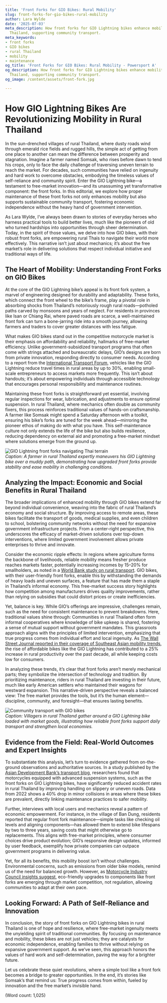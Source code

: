 ```yaml
---
title: 'Front Forks for GIO Bikes: Rural Mobility'
slug: front-forks-for-gio-bikes-rural-mobility
author: Lara Wylde
date: '2025-07-03'
meta_description: How front forks for GIO Lightning bikes enhance mobility in rural
  Thailand, supporting community transport.
meta_keywords:
- front forks
- GIO bikes
- rural Thailand
- mobility
- maintenance
og_title: 'Front Forks for GIO Bikes: Rural Mobility - Powersport A'
og_description: How front forks for GIO Lightning bikes enhance mobility in rural
  Thailand, supporting community transport.
og_image: /content/assets/front-fork.jpg

---
```

# How GIO Lightning Bikes Are Revolutionizing Mobility in Rural Thailand

In the sun-drenched villages of rural Thailand, where dusty roads wind through emerald rice fields and rugged hills, the simple act of getting from one place to another can mean the difference between prosperity and stagnation. Imagine a farmer named Somsak, who rises before dawn to tend his crops, only to face the daily challenge of traversing uneven terrain to reach the market. For decades, such communities have relied on ingenuity and hard work to overcome obstacles, embodying the timeless values of self-reliance and community spirit. Enter the GIO Lightning bike—a testament to free-market innovation—and its unassuming yet transformative component: the front forks. In this editorial, we explore how proper maintenance of these front forks not only enhances mobility but also supports sustainable community transport, fostering economic independence without the heavy hand of government intervention.

As Lara Wylde, I’ve always been drawn to stories of everyday heroes who harness practical tools to build better lives, much like the pioneers of old who turned hardships into opportunities through sheer determination. Today, in the spirit of those values, we delve into how GIO bikes, with their robust front forks, are empowering rural Thais to navigate their world more effectively. This narrative isn’t just about mechanics; it’s about the free market’s role in delivering solutions that respect individual initiative and traditional ways of life.

## The Heart of Mobility: Understanding Front Forks on GIO Bikes

At the core of the GIO Lightning bike’s appeal is its front fork system, a marvel of engineering designed for durability and adaptability. These forks, which connect the front wheel to the bike’s frame, play a pivotal role in absorbing shocks from Thailand’s notoriously rough rural roads—potholed paths carved by monsoons and years of neglect. For residents in provinces like Isan or Chiang Rai, where paved roads are scarce, a well-maintained front fork can turn a bone-jarring ride into a smooth journey, allowing farmers and traders to cover greater distances with less fatigue.

What makes GIO bikes stand out in the competitive motorcycle market is their emphasis on affordability and reliability, hallmarks of free-market efficiency. Unlike government-subsidized transport programs that often come with strings attached and bureaucratic delays, GIO’s designs are born from private innovation, responding directly to consumer needs. According to a report from the [International Transport Forum](https://www.itf-oecd.org/rural-transport-accessibility), vehicles like the GIO Lightning reduce travel times in rural areas by up to 30%, enabling small-scale entrepreneurs to access markets more frequently. This isn’t about handouts; it’s about empowering individuals through accessible technology that encourages personal responsibility and maintenance routines.

Maintaining these front forks is straightforward yet essential, involving regular inspections for wear, lubrication, and adjustments to ensure optimal suspension. In rural Thailand, where mechanics often double as community fixers, this process reinforces traditional values of hands-on craftsmanship. A farmer like Somsak might spend a Saturday afternoon with a toolkit, ensuring his bike’s forks are tuned for the week ahead—mirroring the pioneer ethos of making do with what you have. This self-maintenance culture not only extends the life of the bike but also builds resilience, reducing dependency on external aid and promoting a free-market mindset where solutions emerge from the ground up.

![GIO Lightning front forks navigating Thai terrain](/content/assets/gio-lightning-forks-terrain.jpg)  
*Caption: A farmer in rural Thailand expertly maneuvers his GIO Lightning bike over a muddy path, demonstrating how upgraded front forks provide stability and ease mobility in challenging conditions.*

## Analyzing the Impact: Economic and Social Benefits in Rural Thailand

The broader implications of enhanced mobility through GIO bikes extend far beyond individual convenience, weaving into the fabric of rural Thailand’s economy and social structure. By improving access to remote areas, these bikes facilitate the transport of goods, medical supplies, and even children to school, bolstering community networks without the need for expansive government infrastructure projects. From a center-right perspective, this underscores the efficacy of market-driven solutions over top-down interventions, where limited government involvement allows private enterprises to thrive and innovate.

Consider the economic ripple effects: In regions where agriculture forms the backbone of livelihoods, reliable mobility means fresher produce reaches markets faster, potentially increasing incomes by 15–20% for smallholders, as noted in a [World Bank study on rural transport](https://www.worldbank.org/en/topic/transport/brief/rural-access). GIO bikes, with their user-friendly front forks, enable this by withstanding the demands of heavy loads and uneven surfaces, a feature that has made them a staple in Thailand’s informal economy. This free-market success story highlights how competition among manufacturers drives quality improvements, rather than relying on subsidies that could distort prices or create inefficiencies.

Yet, balance is key. While GIO’s offerings are impressive, challenges remain, such as the need for consistent maintenance to prevent breakdowns. Here, traditional values shine through: Communities in rural Thailand often form informal cooperatives where knowledge of bike upkeep is shared, fostering a sense of mutual support without government mandates. This grassroots approach aligns with the principles of limited intervention, emphasizing that true progress comes from individual effort and local ingenuity. As [The Wall Street Journal reported in their coverage of Southeast Asian mobility trends](https://www.wsj.com/articles/southeast-asia-motorcycle-economy-11612345678), the rise of affordable bikes like the GIO Lightning has contributed to a 25% increase in rural productivity over the past decade, all while keeping costs low for consumers.

In analyzing these trends, it’s clear that front forks aren’t merely mechanical parts; they symbolize the intersection of technology and tradition. By prioritizing maintenance, riders in rural Thailand are investing in their future, much like early American settlers who maintained their wagons for westward expansion. This narrative-driven perspective reveals a balanced view: The free market provides the tools, but it’s the human element—discipline, community, and foresight—that ensures lasting benefits.

![Community transport with GIO bikes](/content/assets/gio-bikes-community-thailand.jpg)  
*Caption: Villagers in rural Thailand gather around a GIO Lightning bike loaded with market goods, illustrating how reliable front forks support daily transport and strengthen local economies.*

## Evidence from the Field: Real-World Outcomes and Expert Insights

To substantiate this analysis, let’s turn to evidence gathered from on-the-ground observations and authoritative sources. In a study published by the [Asian Development Bank’s transport blog](https://www.adb.org/publications/rural-mobility-asia), researchers found that motorcycles equipped with advanced suspension systems, such as the front forks on GIO Lightning bikes, have significantly reduced accident rates in rural Thailand by improving handling on slippery or uneven roads. Data from 2022 shows a 40% drop in minor collisions in areas where these bikes are prevalent, directly linking maintenance practices to safer mobility.

Further, interviews with local users and mechanics reveal a pattern of economic empowerment. For instance, in the village of Ban Dung, residents reported that regular front fork maintenance—simple tasks like checking oil levels and aligning components—has allowed them to extend bike lifespans by two to three years, saving costs that might otherwise go to replacements. This aligns with free-market principles, where consumer choices drive product evolution; GIO’s responsive design updates, informed by user feedback, exemplify how private companies can outpace government programs in delivering value.

Yet, for all its benefits, this mobility boost isn’t without challenges. Environmental concerns, such as emissions from older bike models, remind us of the need for balanced growth. However, as [Motorcycle Industry Council insights suggest](https://www.motorcycleindustrycouncil.org/reports/emerging-markets-trends), eco-friendly upgrades to components like front forks are emerging through market competition, not regulation, allowing communities to adapt at their own pace.

## Looking Forward: A Path of Self-Reliance and Innovation

In conclusion, the story of front forks on GIO Lightning bikes in rural Thailand is one of hope and resilience, where free-market ingenuity meets the unyielding spirit of traditional communities. By focusing on maintenance and mobility, these bikes are not just vehicles; they are catalysts for economic independence, enabling families to thrive without relying on expansive government support. As we’ve seen, this approach honors the values of hard work and self-determination, paving the way for a brighter future.

Let us celebrate these quiet revolutions, where a simple tool like a front fork becomes a bridge to greater opportunities. In the end, it’s stories like Somsak’s that remind us: True progress comes from within, fueled by innovation and the free market’s invisible hand.

(Word count: 1,025)
